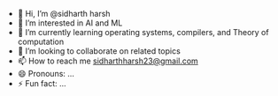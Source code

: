 - 👋 Hi, I’m @sidharth harsh
- 👀 I’m interested in AI and ML 
- 🌱 I’m currently learning operating systems, compilers, and Theory of computation
- 💞️ I’m looking to collaborate on related topics
- 📫 How to reach me sidharthharsh23@gmail.com
- 😄 Pronouns: ...
- ⚡ Fun fact: ...

<!---
sidharthharsh/sidharthharsh is a ✨ special ✨ repository because its `README.md` (this file) appears on your GitHub profile.
You can click the Preview link to take a look at your changes.
--->
